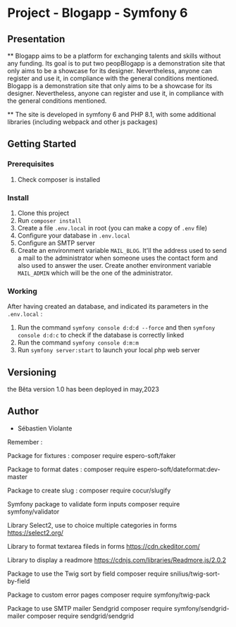 # Project - Blogapp - Symfony 6

## Presentation

**  Blogapp aims to be a platform for exchanging talents and skills without any funding. Its goal is to put two peopBlogapp is a demonstration site that only aims to be a showcase for its designer. Nevertheless, anyone can register and use it, in compliance with the general conditions mentioned. Blogapp is a demonstration site that only aims to be a showcase for its designer. Nevertheless, anyone can register and use it, in compliance with the general conditions mentioned.

**  The site is developed in symfony 6 and PHP 8.1, with some additional libraries (including webpack and other js packages)
 
## Getting Started

### Prerequisites

1. Check composer is installed

### Install

1. Clone this project
2. Run `composer install`
3. Create a file `.env.local` in root (you can make a copy of `.env` file)
4. Configure your database in `.env.local`
5. Configure an SMTP server
6. Create an environment variable `MAIL_BLOG`. It'll the address used to send a mail to the administrator when someone uses the contact form and also used to answer the user. Create another environment variable `MAIL_ADMIN`
which will be the one of the administrator. 


### Working

After having created an database, and indicated its parameters in the `.env.local` :
1. Run the command `symfony console d:d:d --force` and then `symfony console d:d:c` to check if the database is correctly linked
2. Run the command `symfony console d:m:m`
3. Run `symfony server:start` to launch your local php web server


## Versioning

 the Bêta version 1.0 has been deployed in may,2023

## Author

- Sébastien Violante


Remember :

Package for fixtures :
composer require espero-soft/faker

Package to format dates :
composer require espero-soft/dateformat:dev-master

Package to create slug :
composer require cocur/slugify

Symfony package to validate form inputs
composer require symfony/validator

Library Select2, use to choice multiple categories in forms
https://select2.org/

Library to format textarea fileds in forms
https://cdn.ckeditor.com/

Library to display a readmore
https://cdnjs.com/libraries/Readmore.js/2.0.2

Package to use the Twig sort by field
composer require snilius/twig-sort-by-field

Package to custom error pages
composer require symfony/twig-pack

Package to use SMTP mailer Sendgrid
composer require symfony/sendgrid-mailer
composer require sendgrid/sendgrid

